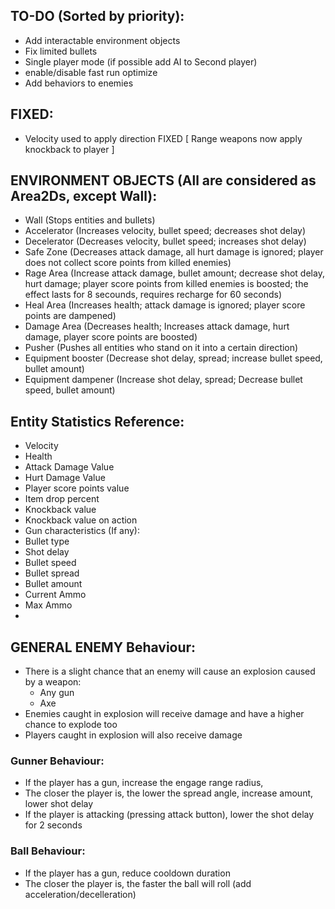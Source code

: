 ## TO-DO (Sorted by priority):
- Add interactable environment objects
- Fix limited bullets
- Single player mode (if possible add AI to Second player)
- enable/disable fast run optimize
- Add behaviors to enemies 

## FIXED:
- Velocity used to apply direction FIXED [ Range weapons now apply knockback to player ]

## ENVIRONMENT OBJECTS (All are considered as Area2Ds, except Wall):
- Wall (Stops entities and bullets)
- Accelerator (Increases velocity, bullet speed; decreases shot delay)
- Decelerator (Decreases velocity, bullet speed; increases shot delay)
- Safe Zone (Decreases attack damage, all hurt damage is ignored; player does not collect score points from killed enemies)
- Rage Area (Increase attack damage, bullet amount; decrease shot delay, hurt damage; player score points from killed enemies is boosted; the effect lasts for 8 secounds, requires recharge for 60 seconds)
- Heal Area (Increases health; attack damage is ignored; player score points are dampened)
- Damage Area (Decreases health; Increases attack damage, hurt damage, player score points are boosted)
- Pusher (Pushes all entities who stand on it into a certain direction)
- Equipment booster (Decrease shot delay, spread; increase bullet speed, bullet amount)
- Equipment dampener (Increase shot delay, spread; Decrease bullet speed, bullet amount)

## Entity Statistics Reference:
- Velocity
- Health
- Attack Damage Value
- Hurt Damage Value
- Player score points value
- Item drop percent
- Knockback value
- Knockback value on action
 - Gun characteristics (If any):
  - Bullet type
  - Shot delay
  - Bullet speed
  - Bullet spread
  - Bullet amount
  - Current Ammo
  - Max Ammo
  - 
## GENERAL ENEMY Behaviour:
- There is a slight chance that an enemy will cause an explosion caused by a weapon:
  - Any gun
  - Axe
- Enemies caught in explosion will receive damage and have a higher chance to explode too
- Players caught in explosion will also receive damage

### Gunner Behaviour:
- If the player has a gun, increase the engage range radius, 
- The closer the player is, the lower the spread angle, increase amount, lower shot delay
- If the player is attacking (pressing attack button), lower the shot delay for 2 seconds

### Ball Behaviour:
- If the player has a gun, reduce cooldown duration
- The closer the player is, the faster the ball will roll (add acceleration/decelleration)

